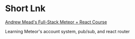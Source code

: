 # Short Lnk
[Andrew Mead's Full-Stack Meteor + React Course](https://www.udemy.com/meteor-react/)

Learning Meteor's account system, pub/sub, and react router